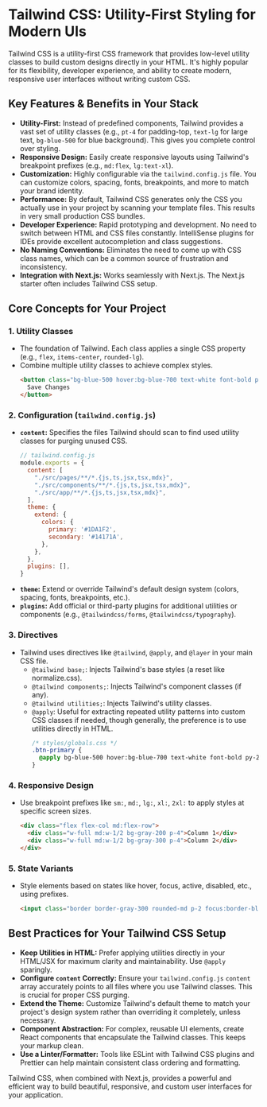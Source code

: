 # Tailwind CSS: Utility-First Styling for Modern UIs

Tailwind CSS is a utility-first CSS framework that provides low-level utility classes to build custom designs directly in your HTML. It's highly popular for its flexibility, developer experience, and ability to create modern, responsive user interfaces without writing custom CSS.

## Key Features & Benefits in Your Stack

*   **Utility-First:** Instead of predefined components, Tailwind provides a vast set of utility classes (e.g., `pt-4` for padding-top, `text-lg` for large text, `bg-blue-500` for blue background). This gives you complete control over styling.
*   **Responsive Design:** Easily create responsive layouts using Tailwind's breakpoint prefixes (e.g., `md:flex`, `lg:text-xl`).
*   **Customization:** Highly configurable via the `tailwind.config.js` file. You can customize colors, spacing, fonts, breakpoints, and more to match your brand identity.
*   **Performance:** By default, Tailwind CSS generates only the CSS you actually use in your project by scanning your template files. This results in very small production CSS bundles.
*   **Developer Experience:** Rapid prototyping and development. No need to switch between HTML and CSS files constantly. IntelliSense plugins for IDEs provide excellent autocompletion and class suggestions.
*   **No Naming Conventions:** Eliminates the need to come up with CSS class names, which can be a common source of frustration and inconsistency.
*   **Integration with Next.js:** Works seamlessly with Next.js. The Next.js starter often includes Tailwind CSS setup.

## Core Concepts for Your Project

### 1. Utility Classes
*   The foundation of Tailwind. Each class applies a single CSS property (e.g., `flex`, `items-center`, `rounded-lg`).
*   Combine multiple utility classes to achieve complex styles.
    ```html
    <button class="bg-blue-500 hover:bg-blue-700 text-white font-bold py-2 px-4 rounded">
      Save Changes
    </button>
    ```

### 2. Configuration (`tailwind.config.js`)
*   **`content`:** Specifies the files Tailwind should scan to find used utility classes for purging unused CSS.
    ```javascript
    // tailwind.config.js
    module.exports = {
      content: [
        "./src/pages/**/*.{js,ts,jsx,tsx,mdx}",
        "./src/components/**/*.{js,ts,jsx,tsx,mdx}",
        "./src/app/**/*.{js,ts,jsx,tsx,mdx}",
      ],
      theme: {
        extend: {
          colors: {
            primary: '#1DA1F2',
            secondary: '#14171A',
          },
        },
      },
      plugins: [],
    }
    ```
*   **`theme`:** Extend or override Tailwind's default design system (colors, spacing, fonts, breakpoints, etc.).
*   **`plugins`:** Add official or third-party plugins for additional utilities or components (e.g., `@tailwindcss/forms`, `@tailwindcss/typography`).

### 3. Directives
*   Tailwind uses directives like `@tailwind`, `@apply`, and `@layer` in your main CSS file.
    *   `@tailwind base;`: Injects Tailwind's base styles (a reset like normalize.css).
    *   `@tailwind components;`: Injects Tailwind's component classes (if any).
    *   `@tailwind utilities;`: Injects Tailwind's utility classes.
    *   `@apply`: Useful for extracting repeated utility patterns into custom CSS classes if needed, though generally, the preference is to use utilities directly in HTML.
        ```css
        /* styles/globals.css */
        .btn-primary {
          @apply bg-blue-500 hover:bg-blue-700 text-white font-bold py-2 px-4 rounded;
        }
        ```

### 4. Responsive Design
*   Use breakpoint prefixes like `sm:`, `md:`, `lg:`, `xl:`, `2xl:` to apply styles at specific screen sizes.
    ```html
    <div class="flex flex-col md:flex-row">
      <div class="w-full md:w-1/2 bg-gray-200 p-4">Column 1</div>
      <div class="w-full md:w-1/2 bg-gray-300 p-4">Column 2</div>
    </div>
    ```

### 5. State Variants
*   Style elements based on states like hover, focus, active, disabled, etc., using prefixes.
    ```html
    <input class="border border-gray-300 rounded-md p-2 focus:border-blue-500 focus:ring-blue-500" />
    ```

## Best Practices for Your Tailwind CSS Setup

*   **Keep Utilities in HTML:** Prefer applying utilities directly in your HTML/JSX for maximum clarity and maintainability. Use `@apply` sparingly.
*   **Configure `content` Correctly:** Ensure your `tailwind.config.js` `content` array accurately points to all files where you use Tailwind classes. This is crucial for proper CSS purging.
*   **Extend the Theme:** Customize Tailwind's default theme to match your project's design system rather than overriding it completely, unless necessary.
*   **Component Abstraction:** For complex, reusable UI elements, create React components that encapsulate the Tailwind classes. This keeps your markup clean.
*   **Use a Linter/Formatter:** Tools like ESLint with Tailwind CSS plugins and Prettier can help maintain consistent class ordering and formatting.

Tailwind CSS, when combined with Next.js, provides a powerful and efficient way to build beautiful, responsive, and custom user interfaces for your application.
